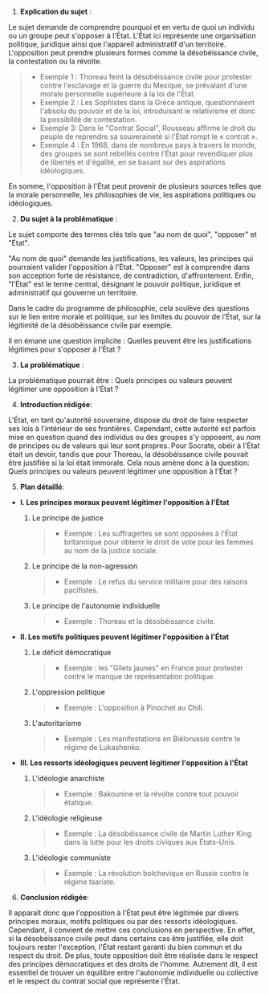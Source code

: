 1. **Explication du sujet** :

Le sujet demande de comprendre pourquoi et en vertu de quoi un individu ou un groupe peut s'opposer à l'État. L'État ici représente une organisation politique, juridique ainsi que l'appareil administratif d'un territoire. L'opposition peut prendre plusieurs formes comme la désobéissance civile, la contestation ou la révolte.

> - Exemple 1 : Thoreau feint la désobéissance civile pour protester contre l'esclavage et la guerre du Mexique, se prévalant d'une morale personnelle supérieure à la loi de l'État.
> - Exemple 2 : Les Sophistes dans la Grèce antique, questionnaient l'absolu du pouvoir et de la loi, introduisant le relativisme et donc la possibilité de contestation.
> - Exemple 3: Dans le "Contrat Social", Rousseau affirme le droit du peuple de reprendre sa souveraineté si l'État rompt le « contrat ».
> - Exemple 4 : En 1968, dans de nombreux pays à travers le monde, des groupes se sont rebellés contre l'État pour revendiquer plus de libertés et d'égalité, en se basant sur des aspirations idéologiques.

En somme, l'opposition à l'État peut provenir de plusieurs sources telles que la morale personnelle, les philosophies de vie, les aspirations politiques ou idéologiques.

2. **Du sujet à la problématique** :

Le sujet comporte des termes clés tels que "au nom de quoi", "opposer" et "État".

"Au nom de quoi" demande les justifications, les valeurs, les principes qui pourraient valider l'opposition à l'État. "Opposer" est à comprendre dans son acception forte de résistance, de contradiction, d'affrontement. Enfin, "l'État" est le terme central, désignant le pouvoir politique, juridique et administratif qui gouverne un territoire.

Dans le cadre du programme de philosophie, cela soulève des questions sur le lien entre morale et politique, sur les limites du pouvoir de l'État, sur la légitimité de la désobéissance civile par exemple.

Il en émane une question implicite : Quelles peuvent être les justifications légitimes pour s'opposer à l'État ?

3. **La problématique** :

La problématique pourrait être : Quels principes ou valeurs peuvent légitimer une opposition à l'État ?

4. **Introduction rédigée**: 

L'État, en tant qu'autorité souveraine, dispose du droit de faire respecter ses lois à l'intérieur de ses frontières. Cependant, cette autorité est parfois mise en question quand des individus ou des groupes s'y opposent, au nom de principes ou de valeurs qui leur sont propres. Pour Socrate, obéir à l'État était un devoir, tandis que pour Thoreau, la désobéissance civile pouvait être justifiée si la loi était immorale. Cela nous amène donc à la question: Quels principes ou valeurs peuvent légitimer une opposition à l'État ?

5. **Plan détaillé**:

* **I. Les principes moraux peuvent légitimer l'opposition à l'État**

    1. Le principe de justice
          > - Exemple : Les suffragettes se sont opposées à l'État britannique pour obtenir le droit de vote pour les femmes au nom de la justice sociale. 
    
    2.  Le principe de la non-agression
          > - Exemple : Le refus du service militaire pour des raisons pacifistes.

    3.  Le principe de l'autonomie individuelle
          > - Exemple : Thoreau et la désobéissance civile.

* **II. Les motifs politiques peuvent légitimer l'opposition à l'État**

    1. Le déficit démocratique
          > - Exemple : les "Gilets jaunes" en France pour protester contre le manque de représentation politique.
    
    2.  L'oppression politique
          > - Exemple : L'opposition à Pinochet au Chili.

    3.  L'autoritarisme
          > - Exemple : Les manifestations en Biélorussie contre le régime de Lukashenko.

* **III. Les ressorts idéologiques peuvent légitimer l'opposition à l'État**

    1. L'idéologie anarchiste
          > - Exemple : Bakounine et la révolte contre tout pouvoir étatique.
    
    2.  L'idéologie religieuse
          > - Exemple : La désobéissance civile de Martin Luther King dans la lutte pour les droits civiques aux États-Unis.

    3.  L'idéologie communiste
          > - Exemple : La révolution bolchevique en Russie contre le régime tsariste.

6. **Conclusion rédigée**: 

Il apparaît donc que l'opposition à l'État peut être légitimée par divers principes moraux, motifs politiques ou par des ressorts idéologiques. Cependant, il convient de mettre ces conclusions en perspective. En effet, si la désobéissance civile peut dans certains cas être justifiée, elle doit toujours rester l'exception, l'État restant garanti du bien commun et du respect du droit. De plus, toute opposition doit être réalisée dans le respect des principes démocratiques et des droits de l'homme. Autrement dit, il est essentiel de trouver un équilibre entre l'autonomie individuelle ou collective et le respect du contrat social que représente l'État.
